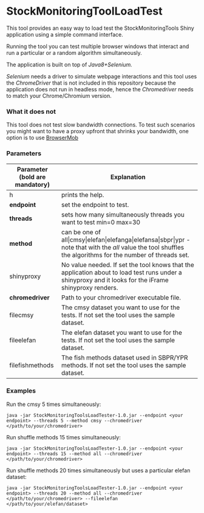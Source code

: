# StockMonitoringToolLoadTest

This tool provides an easy way to load test the StockMonitoringTools Shiny application using a simple command interface.

Running the tool you can test multiple browser windows that interact and run a particular or a random algorithm simultaneously.

The application is built on top of *Java8+Selenium.*

*Selenium* needs a driver to simulate webpage interactions and this tool uses the *ChromeDriver* that is not included in this repository because the application does not run in headless mode, hence the *Chromedriver* needs to match your Chrome/Chromium version.

### What it does not

This tool does not test slow bandwidth connections. To test such scenarios you might want to have a proxy upfront that shrinks your bandwidth, one option is to use [BrowserMob](http://bmp.lightbody.net/)

### Parameters

| Parameter (bold are mandatory) | Explanation                                                  |
| ------------------------------ | ------------------------------------------------------------ |
| h                              | prints the help.                                             |
| **endpoint**                   | set the endpoint to test.                                    |
| **threads**                    | sets how many simultaneously threads you want to test min=0 max=30 |
| **method**                     | can be one of all\|cmsy\|elefan\|elefanga\|elefansa\|sbpr\|ypr - note that with the *all* value the tool shuffles the algorithms for the number of threads set. |
| shinyproxy                     | No value needed. If set the tool knows that the application about to load test runs under a shinyproxy and it looks for the iFrame shinyproxy renders. |
| **chromedriver**               | Path to your chromedriver executable file.                   |
| filecmsy                       | The cmsy dataset you want to use for the tests. If not set the tool uses the sample dataset. |
| fileelefan                     | The elefan dataset you want to use for the tests. If not set the tool uses the sample dataset. |
| filefishmethods                | The fish methods dataset used in SBPR/YPR methods. If not set the tool uses the sample dataset. |

### Examples

Run the cmsy 5 times simultaneously:

```
java -jar StockMonitoringToolsLoadTester-1.0.jar --endpoint <your endpoint> --threads 5 --method cmsy --chromedriver </path/to/your/chromedriver>
```

Run shuffle methods 15 times simultaneously:

```
java -jar StockMonitoringToolsLoadTester-1.0.jar --endpoint <your endpoint> --threads 15 --method all --chromedriver </path/to/your/chromedriver>
```

Run shuffle methods 20 times simultaneously but uses a particular elefan dataset:

```
java -jar StockMonitoringToolsLoadTester-1.0.jar --endpoint <your endpoint> --threads 20 --method all --chromedriver </path/to/your/chromedriver> --fileelefan </path/to/your/elefan/dataset>
```

